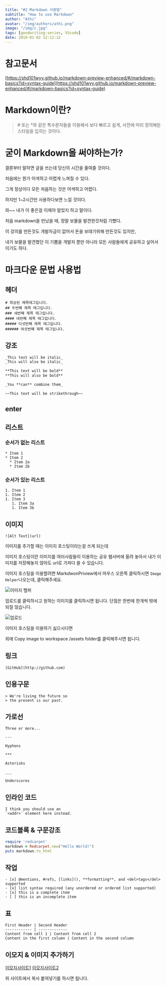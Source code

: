 ```yaml
---
title: "#2 Markdown 사용법"
subtitle: "How to use Markdown"
author: "Athi"
avatar: "/img/authors/athi.png"
image: "/img/c.jpg"
tags: [goodwriting-series, VScode]
date: 2019-01-02 12:12:12
---
```


# 참고문서

[https://shd101wyy.github.io/markdown-preview-enhanced/#/markdown-basics?id=syntax-guide](https://shd101wyy.github.io/markdown-preview-enhanced/#/markdown-basics?id=syntax-guide)

# Markdown이란?

> \# 또는 \*와 같은 특수문자들을 이용해서 보다 빠르고 쉽게, 사전에 미리 정의해둔 스타일을 입히는 것이다.

# 굳이 Markdown을 써야하는가?

결론부터 말하면 글을 쓰는데 당신의 시간을 줄여줄 것이다.

처음에는 뭔가 어색하고 어렵게 느껴질 수 있다.

그게 정상이다 모든 처음하는 것은 어색하고 어렵다.

하지만 1~2시간만 사용하다보면 느낄 것이다.

와~~ 내가 이 좋은걸 이제야 알았지 하고 말이다.

처음 markdown을 만났을 때, 정말 보물을 발견한것처럼 기뻤다.

이 강의를 만든것도 개발자금이 없어서 돈을 보태기위해 만든것도 있지만,

내가 보물을 발견했던 이 기쁨을 개발자 뿐만 아니라 모든 사람들에게 공유하고 싶어서이기도 하다.

# 마크다운 문법 사용법

## 헤더

```markdwon
# 최상된 제목태그입니다.
## 두번째 제목 태그입니다.
### 세번째 제목 태그입니다.
#### 네번째 제목 태그입니다.
##### 다섯번째 제목 태그입니다.
###### 여섯번째 제목 태그입니다.
```

## 강조

```markdown
_This text will be italic_
_This will also be italic_

**This text will be bold**
**This will also be bold**

_You **can** combine them_

~~This text will be strikethrough~~
```

## enter

## 리스트

### 순서가 없는 리스트

```
* Item 1
* Item 2
  * Item 2a
  * Item 2b
```

### 순서가 있는 리스트

```
1. Item 1
1. Item 2
1. Item 3
   1. Item 3a
   1. Item 3b
```

## 이미지

```
![Alt Text](url)
```

이미지를 추가할 때는 이미지 호스팅이라는걸 쓰게 되는데

이미지 호스팅이란 이미지를 여러사람들이 이용하는 공유 웹서버에 올려 놓아서 내가 이미지를 저장해놓지 않아도 url로 가져다 쓸 수 있습니다.

이미지 호스팅을 이용할려면 MarkdwonPriview에서 마우스 오른쪽 클릭하시면 `Image Helper`나오는데, 클릭해주세요.

![이미지 헬퍼](https://i.imgur.com/UrDAvPZ.png)

업로드를 클릭하시고 원하는 이미지를 클릭하시면 됩니다.
단점은 한번에 한개씩 밖에 되질 않습니다.

![업로드](https://i.imgur.com/1yyP3jS.png)

이미지 호스팅을 이용하기 싫으시다면

위에 Copy image to workspace /assets folder를 클릭해주시면 됩니다.

## 링크

```
[GitHub](http://github.com)
```

## 인용구문

```
> We're living the future so
> the present is our past.

```

## 가로선

```
Three or more...

---

Hyphens

***

Asterisks

___

Underscores
```

## 인라인 코드

```
I think you should use an
`<addr>` element here instead.
```

## 코드블록 & 구문강조

```ruby
require 'redcarpet'
markdown = Redcarpet.new("Hello World!")
puts markdown.to_html
```

## 작업

```
- [x] @mentions, #refs, [links](), **formatting**, and <del>tags</del> supported
- [x] list syntax required (any unordered or ordered list supported)
- [x] this is a complete item
- [ ] this is an incomplete item
```

## 표

```
First Header | Second Header
------------ | -------------
Content from cell 1 | Content from cell 2
Content in the first column | Content in the second column
```

## 이모지 & 이미지 추가하기

[이모지사이트1](https://emojipedia.org/)
[이모지사이트2](https://www.emojiengine.com/ko/)

위 사이트에서 복사 붙여넣기를 하시면 됩니다.
